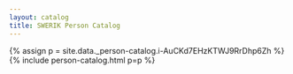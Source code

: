 ```yaml
---
layout: catalog
title: SWERIK Person Catalog
---
```

{% assign p = site.data._person-catalog.i-AuCKd7EHzKTWJ9RrDhp6Zh %}
{% include person-catalog.html p=p %}

